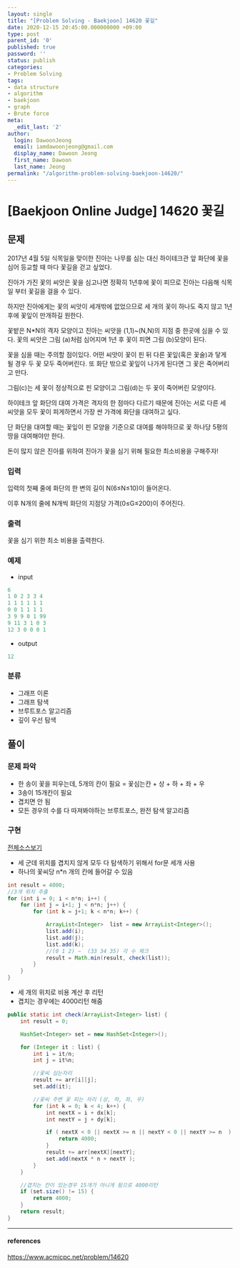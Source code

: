 ```yaml
---
layout: single
title: "[Problem Solving - Baekjoon] 14620 꽃길"
date: 2020-12-15 20:45:00.000000000 +09:00
type: post
parent_id: '0'
published: true
password: ''
status: publish
categories:
- Problem Solving
tags:
- data structure
- algorithm
- baekjoon
- graph
- Brute force
meta:
  _edit_last: '2'
author:
  login: DawoonJeong
  email: iamdawoonjeong@gmail.com
  display_name: Dawoon Jeong
  first_name: Dawoon
  last_name: Jeong
permalink: "/algorithm-problem-solving-baekjoon-14620/"
---
```

# [Baekjoon Online Judge] 14620 꽃길

## 문제
2017년 4월 5일 식목일을 맞이한 진아는 나무를 심는 대신 하이테크관 앞 화단에 꽃을 심어 등교할 때 마다 꽃길을 걷고 싶었다.

진아가 가진 꽃의 씨앗은 꽃을 심고나면 정확히 1년후에 꽃이 피므로 진아는 다음해 식목일 부터 꽃길을 걸을 수 있다.

하지만 진아에게는 꽃의 씨앗이 세개밖에 없었으므로 세 개의 꽃이 하나도 죽지 않고 1년후에 꽃잎이 만개하길 원한다.

꽃밭은 N*N의 격자 모양이고 진아는 씨앗을 (1,1)~(N,N)의 지점 중 한곳에 심을 수 있다. 꽃의 씨앗은 그림 (a)처럼 심어지며 1년 후 꽃이 피면 그림 (b)모양이 된다.



꽃을 심을 때는 주의할 점이있다. 어떤 씨앗이 꽃이 핀 뒤 다른 꽃잎(혹은 꽃술)과 닿게 될 경우 두 꽃 모두 죽어버린다. 또 화단 밖으로 꽃잎이 나가게 된다면 그 꽃은 죽어버리고 만다.



그림(c)는 세 꽃이 정상적으로 핀 모양이고 그림(d)는 두 꽃이 죽어버린 모양이다.

하이테크 앞 화단의 대여 가격은 격자의 한 점마다 다르기 때문에 진아는 서로 다른 세 씨앗을 모두 꽃이 피게하면서 가장 싼 가격에 화단을 대여하고 싶다.

단 화단을 대여할 때는 꽃잎이 핀 모양을 기준으로 대여를 해야하므로 꽃 하나당 5평의 땅을 대여해야만 한다.

돈이 많지 않은 진아를 위하여 진아가 꽃을 심기 위해 필요한 최소비용을 구해주자!

### 입력
입력의 첫째 줄에 화단의 한 변의 길이 N(6≤N≤10)이 들어온다.

이후 N개의 줄에 N개씩 화단의 지점당 가격(0≤G≤200)이 주어진다.

### 출력
꽃을 심기 위한 최소 비용을 출력한다.

### 예제

- input

```java
6
1 0 2 3 3 4
1 1 1 1 1 1
0 0 1 1 1 1
3 9 9 0 1 99
9 11 3 1 0 3
12 3 0 0 0 1
```

- output

```java
12
```

### 분류
- 그래프 이론
- 그래프 탐색
- 브루트포스 알고리즘
- 깊이 우선 탐색

## 풀이

### 문제 파악
- 한 송이 꽃을 피우는데, 5개의 칸이 필요 = 꽃심는칸 + 상 + 하 + 좌 + 우
- 3송이 15개칸이 필요
- 겹치면 안 됨
- 모든 경우의 수를 다 따져봐야하는 브루트포스, 완전 탐색 알고리즘

### 구현


[전체소스보기](https://github.com/devvoon/java-datastructure-algorithm/blob/master/java-algorithm-problem-solving/src/baekjoon/problem14620/Main.java)


- 세 군데 위치를 겹치지 않게 모두 다 탐색하기 위해서 for문 세개 사용
- 하나의 꽃씨당 n*n 개의 칸에 들어갈 수 있음

```java
int result = 4000;
//3개 위치 추출
for (int i = 0; i < n*n; i++) {
    for (int j = i+1; j < n*n; j++) {
        for (int k = j+1; k < n*n; k++) {

            ArrayList<Integer>  list = new ArrayList<Integer>();
            list.add(i);
            list.add(j);
            list.add(k);
            //(0 1 2) ~  (33 34 35) 각 수 체크
            result = Math.min(result, check(list));
        }
    }
}

```

- 세 개의 위치로 비용 계산 후 리턴
- 겹치는 경우에는 4000리턴 해줌

```java
public static int check(ArrayList<Integer> list) {
    int result = 0;

    HashSet<Integer> set = new HashSet<Integer>();

    for (Integer it : list) {
        int i = it/n;
        int j = it%n;

        //꽃씨 심는자리
        result += arr[i][j];
        set.add(it);

        //꽃씨 주변 꽃 피는 자리 (상, 하, 좌, 우)
        for (int k = 0; k < 4; k++) {
            int nextX = i + dx[k];
            int nextY = j + dy[k];

            if ( nextX < 0 || nextX >= n || nextY < 0 || nextY >= n  ) {
                return 4000;
            }
            result += arr[nextX][nextY];
            set.add(nextX * n + nextY );
        }
    }

    //겹치는 칸이 있는경우 15개가 아니게 됨으로 4000리턴
    if (set.size() != 15) {
        return 4000;
    }
    return result;
}
```

---

#### references
<https://www.acmicpc.net/problem/14620>
